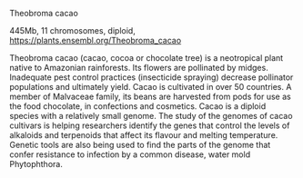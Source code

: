 
Theobroma cacao

445Mb, 11 chromosomes, diploid, https://plants.ensembl.org/Theobroma_cacao

Theobroma cacao (cacao, cocoa or chocolate tree) is a neotropical plant native to Amazonian rainforests. Its flowers are pollinated by midges. Inadequate pest control practices (insecticide spraying) decrease pollinator populations and ultimately yield. Cacao is cultivated in over 50 countries. A member of Malvaceae family, its beans are harvested from pods for use as the food chocolate, in confections and cosmetics. Cacao is a diploid species with a relatively small genome. The study of the genomes of cacao cultivars is helping researchers identify the genes that control the levels of alkaloids and terpenoids that affect its flavour and melting temperature. Genetic tools are also being used to find the parts of the genome that confer resistance to infection by a common disease, water mold Phytophthora. 
